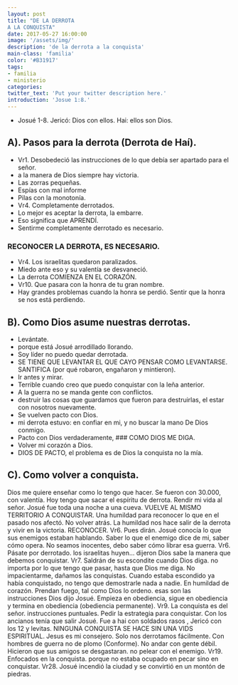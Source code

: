 ```yaml
---
layout: post
title: "DE LA DERROTA
A LA CONQUISTA"
date: 2017-05-27 16:00:00
image: '/assets/img/'
description: 'de la derrota a la conquista'
main-class: 'familia'
color: '#B31917'
tags:
- familia
- ministerio
categories:
twitter_text: 'Put your twitter description here.'
introduction: 'Josue 1:8.'
---
```


- Josué 1-8.
Jericó: Dios con ellos.
Hai: ellos son Dios.

## A). Pasos para la derrota (Derrota de Haí).
- Vr1. Desobedeció las instrucciones de lo que debía ser apartado para el señor.
- a la manera de Dios siempre hay victoria.
- Las zorras pequeñas.
- Espías con mal informe
- Pilas con la monotonía.
- Vr4. Completamente derrotados.
- Lo mejor es aceptar la derrota, la embarre.
- Eso significa que APRENDÍ.
- Sentirme completamente derrotado es necesario.
### RECONOCER LA DERROTA, ES NECESARIO.
- Vr4. Los israelitas quedaron paralizados.
- Miedo ante eso y su valentía se desvaneció.
- La derrota COMIENZA EN EL CORAZÓN.
- Vr10. Que pasara con la honra de tu gran nombre.
- Hay grandes problemas cuando la honra se perdió.
Sentir que la honra se nos está perdiendo.
## B). Como Dios asume nuestras derrotas.
- Levántate.
- porque está Josué arrodillado llorando.
- Soy líder no puedo quedar derrotada.
- SE TIENE QUE LEVANTAR EL QUE CAYO
PENSAR COMO LEVANTARSE.
SANTIFICA (por qué robaron, engañaron y mintieron).
- Ir antes y mirar.
- Terrible cuando creo que puedo conquistar con la leña anterior.
- A la guerra no se manda gente con conflictos.
- destruir las cosas que guardamos que fueron para destruirlas, el estar con nosotros nuevamente.
- Se vuelven pacto con Dios.
- mi derrota estuvo: en confiar en mi, y no buscar la mano De Dios conmigo.
- Pacto con Dios verdaderamente, ### COMO DIOS ME DIGA.
- Volver mi corazón a Dios.
- DIOS DE PACTO, el problema es de Dios la conquista no la mía.
## C). Como volver a conquista.
Dios me quiere enseñar como lo tengo que hacer.
Se fueron con 30.000, con valentía.
Hoy tengo que sacar el espíritu de derrota.
Rendir mi vida al señor.
Josué fue toda una noche a una cueva.
VUELVE AL MISMO TERRITORIO A CONQUISTAR.
Una humildad para reconocer lo que en el pasado nos afectó.
No volver atrás.
La humildad nos hace salir de la derrota y vivir en la victoria.
RECONOCER.
Vr6. Pues dirán.
Josué conocía lo que sus enemigos estaban hablando.
Saber lo que el enemigo dice de mi, saber cómo opera.
No seamos inocentes, debo saber cómo librar esa guerra.
Vr6. Pásate por derrotado.
los israelitas huyen... dijeron
Dios sabe la manera que debemos conquistar.
Vr7. Saldrán de su escondite cuando Dios diga.
no importa por lo que tengo que pasar, hasta que Dios me diga.
No impacientarme, dañamos las conquistas.
Cuando estaba escondido ya había conquistado, no tengo que demostrarle nada a nadie.
En humildad de corazón.
Prendan fuego, tal como Dios lo ordeno.
esas son las instrucciones Dios dijo Josué.
Empieza en obediencia, sigue en obediencia y termina en obediencia (obediencia permanente).
Vr9. La conquista es del señor.
instrucciones puntuales.
Pedir la estrategia para conquistar.
Con los ancianos tenía que salir Josué.
Fue a hai con soldados rasos , Jericó con los 12 y levitas.
NINGUNA CONQUISTA SE HACE SIN UNA VIDS ESPIRITUAL.
Jesus es mi consejero.
Solo nos derrotamos fácilmente.
Con hombres de guerra no de plomo (Conforme).
No andar con gente débil.
Hicieron que sus amigos se desgastaran.
no pelear con el enemigo.
Vr19. Enfocados en la conquista.
porque no estaba ocupado en pecar sino en conquistar.
Vr28. Josué incendió la ciudad y se convirtió en un montón de piedras.
​

[jekyll-gh]: https://github.com/mojombo/jekyll
[jekyll]:    http://jekyllrb.com
